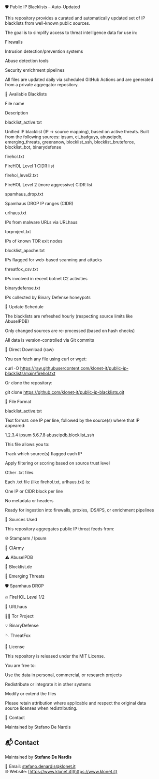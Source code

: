 🛡️ Public IP Blacklists – Auto-Updated

This repository provides a curated and automatically updated set of IP blacklists from well-known public sources.

The goal is to simplify access to threat intelligence data for use in:

Firewalls

Intrusion detection/prevention systems

Abuse detection tools

Security enrichment pipelines

All files are updated daily via scheduled GitHub Actions and are generated from a private aggregator repository.

📆 Available Blacklists

File name

Description

blacklist_active.txt

Unified IP blacklist (IP → source mapping), based on active threats. Built from the following sources: ipsum, ci_badguys, abuseipdb, emerging_threats, greensnow, blocklist_ssh, blocklist_bruteforce, blocklist_bot, binarydefense

firehol.txt

FireHOL Level 1 CIDR list

firehol_level2.txt

FireHOL Level 2 (more aggressive) CIDR list

spamhaus_drop.txt

Spamhaus DROP IP ranges (CIDR)

urlhaus.txt

IPs from malware URLs via URLhaus

torproject.txt

IPs of known TOR exit nodes

blocklist_apache.txt

IPs flagged for web-based scanning and attacks

threatfox_csv.txt

IPs involved in recent botnet C2 activities

binarydefense.txt

IPs collected by Binary Defense honeypots

🔄 Update Schedule

The blacklists are refreshed hourly (respecting source limits like AbuseIPDB)

Only changed sources are re-processed (based on hash checks)

All data is version-controlled via Git commits

🔗 Direct Download (raw)

You can fetch any file using curl or wget:

curl -O https://raw.githubusercontent.com/klonet-it/public-ip-blacklists/main/firehol.txt

Or clone the repository:

git clone https://github.com/klonet-it/public-ip-blacklists.git

📌 File Format

blacklist_active.txt

Text format: one IP per line, followed by the source(s) where that IP appeared:

1.2.3.4 ipsum
5.6.7.8 abuseipdb,blocklist_ssh

This file allows you to:

Track which source(s) flagged each IP

Apply filtering or scoring based on source trust level

Other .txt files

Each .txt file (like firehol.txt, urlhaus.txt) is:

One IP or CIDR block per line

No metadata or headers

Ready for ingestion into firewalls, proxies, IDS/IPS, or enrichment pipelines

📒 Sources Used

This repository aggregates public IP threat feeds from:

🌐 Stamparm / Ipsum

🔐 CIArmy

⚠️ AbuseIPDB

📨 Blocklist.de

🧠 Emerging Threats

🛡️ Spamhaus DROP

🔥 FireHOL Level 1/2

🦠 URLhaus

🕵️‍♂️ Tor Project

💡 BinaryDefense

🪡 ThreatFox

📄 License

This repository is released under the MIT License.

You are free to:

Use the data in personal, commercial, or research projects

Redistribute or integrate it in other systems

Modify or extend the files

Please retain attribution where applicable and respect the original data source licenses when redistributing.

📨 Contact

Maintained by Stefano De Nardis


## 📬 Contact

Maintained by **Stefano De Nardis**

📧 Email: stefano.denardis@klonet.it  
🌐 Website: [https://www.klonet.it](https://www.klonet.it)

